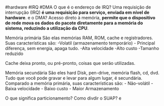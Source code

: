 
#hardware #IRQ #DMA
O que é o endereço de IRQ? Uma requisição de interrupção (IRQ) **é uma requisição para serviço, enviada em nível de hardware**.
e o DMA? Acesso direto à memória, **permite que o dispositivo de rede mova os dados do pacote diretamente para a memória do sistema, reduzindo a utilização da CPU**.

Memória primária 
São elas memórias RAM, ROM, cache e registradores. Suas características são:
	-Volatil (armazenamento temporário) - Principal diferença, sem energia, apaga tudo.
	-Alta velocidade
	-Alto custo
	-Tamanho reduzido

Cache deixa pronto, ou pré-pronto, coisas que serão utilizadas. 

Memória secundária
São eles hard Disk, pen-drive, memória flash, cd, dvd. Tudo que você pode gravar e levar para algum lugar, é secundária. Comparado a memória primária, suas características são: 
	- Não-volátil
	- Baixa velocidade
	- Baixo custo
	- Maior Armazenamento 

O que significa particionamento? Como divdir o SUAP? e 